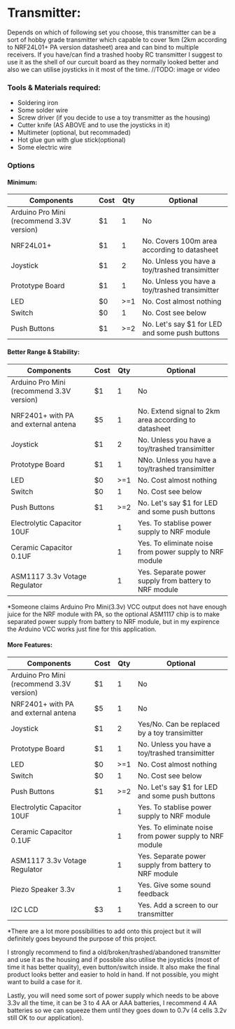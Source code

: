 # Transmitter: 
Depends on which of following set you choose, this transmitter can be a sort of hobby grade transmitter which capable to cover 1km (2km according to NRF24L01+ PA version datasheet) area and can bind to multiple receivers. If you have/can find a trashed hooby RC transmitter I suggest to use it as the shell of our curcuit board as they normally looked better and also we can utilise joysticks in it most of the time.
//TODO: image or video

### Tools & Materials required:
- Soldering iron
- Some solder wire
- Screw driver (if you decide to use a toy transmitter as the housing)
- Cutter knife (AS ABOVE and to use the joysticks in it)
- Multimeter (optional, but recommaded)
- Hot glue gun with glue stick(optional)
- Some electric wire

### Options
#### Minimum:
Components | Cost | Qty | Optional
-----------|------|-----|---------
Arduino Pro Mini (recommend 3.3V version)|$1|1|No
NRF24L01+|$1|1|No. Covers 100m area according to datasheet
Joystick|$1|2|No. Unless you have a toy/trashed transimitter
Prototype Board|$1|1|No. Unless you have a toy/trashed transimitter
LED|$0|>=1|No. Cost almost nothing
Switch|$0|1|No. Cost see below
Push Buttons|$1|>=2|No. Let's say $1 for LED and some push buttons

#### Better Range & Stability:
Components | Cost | Qty | Optional
-----------|------|-----|---------
Arduino Pro Mini (recommend 3.3V version)|$1|1|No
NRF2401+ with PA and external antena|$5|1|No. Extend signal to 2km area according to datasheet
Joystick|$1|2|No. Unless you have a toy/trashed transimitter
Prototype Board|$1|1|NNo. Unless you have a toy/trashed transimitter
LED|$0|>=1|No. Cost almost nothing
Switch|$0|1|No. Cost see below
Push Buttons|$1|>=2|No. Let's say $1 for LED and some push buttons
Electrolytic Capacitor 10UF||1|Yes. To stablise power supply to NRF module
Ceramic Capacitor 0.1UF||1|Yes. To eliminate noise from power supply to NRF module
ASM1117 3.3v Votage Regulator||1|Yes. Separate power supply from battery to NRF module

*Someone claims Arduino Pro Mini(3.3v) VCC output does not have enough juice for the NRF module with PA, so the optional ASM1117 chip is to make separated power supply from battery to NRF module, but in my expirence the Arduino VCC works just fine for this application.

#### More Features:
Components | Cost | Qty | Optional
-----------|------|-----|---------
Arduino Pro Mini (recommend 3.3V version)|$1|1|No
NRF2401+ with PA and external antena|$5|1|No
Joystick|$1|2|Yes/No. Can be replaced by a toy transimitter
Prototype Board|$1|1|No. Unless you have a toy/trashed transimitter
LED|$0|>=1|No. Cost almost nothing
Switch|$0|1|No. Cost see below
Push Buttons|$1|>=2|No. Let's say $1 for LED and some push buttons
Electrolytic Capacitor 10UF||1|Yes. To stablise power supply to NRF module
Ceramic Capacitor 0.1UF||1|Yes. To eliminate noise from power supply to NRF module
ASM1117 3.3v Votage Regulator||1|Yes. Separate power supply from battery to NRF module
Piezo Speaker 3.3v||1|Yes. Give some sound feedback
I2C LCD|$3|1|Yes. Add a screen to our transmitter

*There are a lot more possibilities to add onto this project but it will definitely goes beyound the purpose of this project.

I strongly recommend to find a old/broken/trashed/abandoned transmitter and use it as the housing and if possbile also utilise the joysticks (most of time it has better quality), even button/switch inside. It also make the final product looks better and easier to hold in hand. If not possible, you might want to build a case for it.

Lastly, you will need some sort of power supply which needs to be above 3.3v all the time, it can be 3 to 4 AA or AAA batteries, I recommend 4 AA batteries so we can squeeze them until they goes down to 0.7v (4 cells 3.2v still OK to our application).
 

